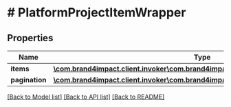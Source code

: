 # # PlatformProjectItemWrapper

## Properties

Name | Type | Description | Notes
------------ | ------------- | ------------- | -------------
**items** | [**\com.brand4impact.client.invoker\com.brand4impact.client.model\PlatformProjectItem[]**](PlatformProjectItem.md) |  | [optional]
**pagination** | [**\com.brand4impact.client.invoker\com.brand4impact.client.model\Pagination**](Pagination.md) |  | [optional]

[[Back to Model list]](../../README.md#models) [[Back to API list]](../../README.md#endpoints) [[Back to README]](../../README.md)

